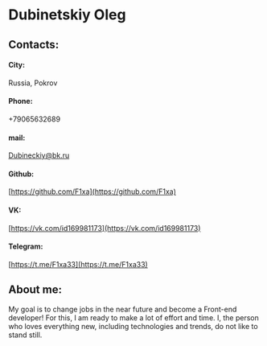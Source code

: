 # Dubinetskiy Oleg
## Contacts:
#### City:
Russia, Pokrov
#### Phone:
+79065632689
#### mail:
Dubineckiy@bk.ru
#### Github:
[https://github.com/F1xa](https://github.com/F1xa)
#### VK:
[https://vk.com/id169981173](https://vk.com/id169981173)
#### Telegram:
[https://t.me/F1xa33](https://t.me/F1xa33)

## About me:

My goal is to change jobs in the near future and become a Front-end developer! For this, I am ready to make a lot of effort and time.
I, the person who loves everything new, including technologies and trends, do not like to stand still.

